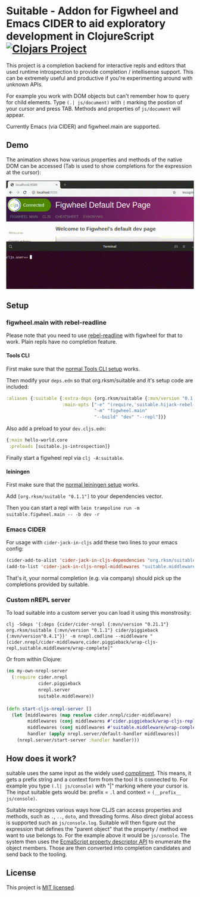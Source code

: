 # Suitable - Addon for Figwheel and Emacs CIDER to aid exploratory development in ClojureScript [![Clojars Project](https://img.shields.io/clojars/v/org.rksm/suitable.svg)](https://clojars.org/org.rksm/suitable)

This project is a completion backend for interactive repls and editors that used runtime
introspection to provide completion / intellisense support. This can be
extremely useful and productive if you're experimenting around with unknown
APIs.

For example you work with DOM objects but can't remember how to query for child
elements. Type `(.| js/document)` with `|` marking the postion of your cursor
and press TAB. Methods and properties of `js/document` will appear.

Currently Emacs (via CIDER) and figwheel.main are supported.

## Demo

The animation shows how various properties and methods of the native DOM can be accessed (Tab is used to show completions for the expression at the cursor):

![](doc/2019_07_22_suitable-figwheel.gif)

## Setup

### figwheel.main with rebel-readline

Please note that you need to use [rebel-readline](https://github.com/bhauman/rebel-readline) with figwheel for that to work. Plain repls have no completion feature.

#### Tools CLI

First make sure that the [normal Tools CLI setup](https://figwheel.org/#setting-up-a-build-with-tools-cli) works.

Then modify your `deps.edn` so that org.rksm/suitable and it's setup code are included:

```clojure
:aliases {:suitable {:extra-deps {org.rksm/suitable {:mvn/version "0.1.1"}}
                     :main-opts ["-e" "(require,'suitable.hijack-rebel-readline-complete)"
                                 "-m" "figwheel.main"
                                 "--build" "dev" "--repl"]}}
```

Also add a preload to your `dev.cljs.edn`:

```clojure
{:main hello-world.core
 :preloads [suitable.js-introspection]}
```

Finally start a figwheel repl via `clj -A:suitable`.

#### leiningen

First make sure that the [normal leiningen setup](https://figwheel.org/#setting-up-a-build-with-leiningen) works.

Add `[org.rksm/suitable "0.1.1"]` to your dependencies vector.

Then you can start a repl with `lein trampoline run -m suitable.figwheel.main -- -b dev -r`

### Emacs CIDER

For usage with `cider-jack-in-cljs` add these two lines to your emacs config:

```lisp
(cider-add-to-alist 'cider-jack-in-cljs-dependencies "org.rksm/suitable" "0.1.1")
(add-to-list 'cider-jack-in-cljs-nrepl-middlewares "suitable.middleware/wrap-complete")
```

That's it, your normal completion (e.g. via company) should pick up the completions provided by suitable.

### Custom nREPL server

To load suitable into a custom server you can load it using this monstrosity:

```shell
clj -Sdeps '{:deps {cider/cider-nrepl {:mvn/version "0.21.1"} org.rksm/suitable {:mvn/version "0.1.1"} cider/piggieback {:mvn/version"0.4.1"}}' -m nrepl.cmdline --middleware "[cider.nrepl/cider-middleware,cider.piggieback/wrap-cljs-repl,suitable.middleware/wrap-complete]"
```

Or from within Clojure:

```clojure
(ns my-own-nrepl-server
  (:require cider.nrepl
            cider.piggieback
            nrepl.server
            suitable.middleware))

(defn start-cljs-nrepl-server []
  (let [middlewares (map resolve cider.nrepl/cider-middleware)
        middlewares (conj middlewares #'cider.piggieback/wrap-cljs-repl)
        middlewares (conj middlewares #'suitable.middleware/wrap-complete)
        handler (apply nrepl.server/default-handler middlewares)]
    (nrepl.server/start-server :handler handler)))
```

## How does it work?

suitable uses the same input as the widely used [compliment](https://github.com/alexander-yakushev/compliment). This means, it gets a prefix string and a context form from the tool it is connected to. For example you type `(.l| js/console)` with "|" marking where your cursor is. The input suitable gets would be: prefix = `.l` and context = `(__prefix__ js/console)`.

Suitable recognizes various ways how CLJS can access properties and methods, such as `.`, `..`, `doto`, and threading forms. Also direct global access is supported such as `js/console.log`. Suitable will then figure out the expression that defines the "parent object" that the property / method we want to use belongs to. For the example above it would be `js/console`. The system then uses the [EcmaScript property descriptor API](https://developer.mozilla.org/en-US/docs/Web/JavaScript/Reference/Global_Objects/Object/defineProperty) to enumerate the object members. Those are then converted into completion candidates and send back to the tooling.

## License

This project is [MIT licensed](LICENSE).
